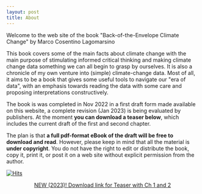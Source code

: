 ```yaml
---
layout: post
title: About
---
```


Welcome to the web site of the book "Back-of-the-Envelope Climate Change"
by Marco Cosentino Lagomarsino

This book covers some of the main facts about climate change with the main purpose of stimulating informed critical thinking and making climate change data something we can all begin to grasp by ourselves. It is also a chronicle of my own venture into (simple) climate-change data. Most of all, it aims to be a book that gives some useful tools to navigate our "era of data", with an emphasis towards reading the data with some care and proposing interpretations constructively.

The book is was completed in Nov 2022 in a first draft form made available on this website, a complete revision (Jan 2023) is being evaluated by publishers. At the moment **you can download a teaser below**, which includes the current draft of the first and second chapter.

The plan is that **a full pdf-format eBook of the draft will be free to download and read**. However, please keep in mind that all the material is **under copyright**. You do not have the right to edit or distribute the book, copy it, print it, or post it on a web site without explicit permission from the author.

[![Hits](https://hits.seeyoufarm.com/api/count/incr/badge.svg?url=https%3A%2F%2Fmcltone.github.io%2Fboe&count_bg=%23AEB6A7&title_bg=%239F9A9A&icon=mixcloud.svg&icon_color=%23D7D9E8&title=thank+you+for+visiting&edge_flat=false)](https://hits.seeyoufarm.com)



<!-- excerpt_separator -->

<p style="text-align:center">
<a href="assets/images/BOE_teaser_310123.pdf"  target="_blank">NEW (2023)! Download link for Teaser with Ch 1 and 2</a>
</p>

